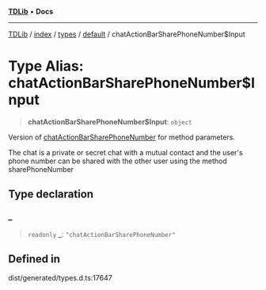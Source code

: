 [**TDLib**](../../../../../../README.md) • **Docs**

***

[TDLib](../../../../../../modules.md) / [index](../../../../../README.md) / [types](../../../README.md) / [default](../README.md) / chatActionBarSharePhoneNumber$Input

# Type Alias: chatActionBarSharePhoneNumber$Input

> **chatActionBarSharePhoneNumber$Input**: `object`

Version of [chatActionBarSharePhoneNumber](chatActionBarSharePhoneNumber.md) for method parameters.

The chat is a private or secret chat with a mutual contact and the user's phone number can be shared with the other user using the method sharePhoneNumber

## Type declaration

### \_

> `readonly` **\_**: `"chatActionBarSharePhoneNumber"`

## Defined in

dist/generated/types.d.ts:17647

